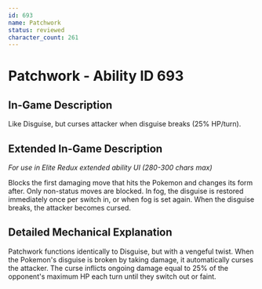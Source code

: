 ```yaml
---
id: 693
name: Patchwork
status: reviewed
character_count: 261
---
```


# Patchwork - Ability ID 693

## In-Game Description
Like Disguise, but curses attacker when disguise breaks (25% HP/turn).

## Extended In-Game Description
*For use in Elite Redux extended ability UI (280-300 chars max)*

Blocks the first damaging move that hits the Pokemon and changes its form after. Only non-status moves are blocked. In fog, the disguise is restored immediately once per switch in, or when fog is set again. When the disguise breaks, the attacker becomes cursed.

## Detailed Mechanical Explanation

Patchwork functions identically to Disguise, but with a vengeful twist. When the Pokemon's disguise is broken by taking damage, it automatically curses the attacker. The curse inflicts ongoing damage equal to 25% of the opponent's maximum HP each turn until they switch out or faint.
